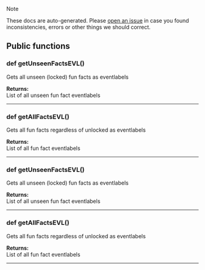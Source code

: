 > [!NOTE]
> These docs are auto-generated. Please [open an issue](https://github.com/Friends-of-Monika/mas-docs/issues/new)
> in case you found inconsistencies, errors or other things we should correct.

## Public functions

### def getUnseenFactsEVL()

Gets all unseen (locked) fun facts as eventlabels

**Returns:**<br>
List of all unseen fun fact eventlabels

---

### def getAllFactsEVL()

Gets all fun facts regardless of unlocked as eventlabels

**Returns:**<br>
List of all fun fact eventlabels

---

### def getUnseenFactsEVL()

Gets all unseen (locked) fun facts as eventlabels

**Returns:**<br>
List of all unseen fun fact eventlabels

---

### def getAllFactsEVL()

Gets all fun facts regardless of unlocked as eventlabels

**Returns:**<br>
List of all fun fact eventlabels

---

